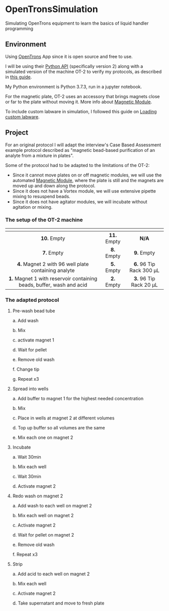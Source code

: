 # OpenTronsSimulation
Simulating OpenTrons equipment to learn the basics of liquid handler programming

## Environment
Using [OpenTrons](https://www.opentrons.com/) App since it is open source and free to use.

I will be using their [Python API](https://docs.opentrons.com/v2/) (specifically version 2) along with a simulated version of the machine OT-2 to verify my protocols, as described in [this guide](https://support.opentrons.com/en/articles/2741869-simulating-ot-2-protocols-on-your-computer).

My Python environment is Python 3.7.3, run in a jupyter notebook. 

For the magnetic plate, OT-2 uses an accessory that brings magnets close or far to the plate without moving it. More info about [Magnetic Module](https://support.opentrons.com/en/articles/1820112-magnetic-module).

To include custom labware in simulation, I followed this guide on [Loading custom labware](https://support.opentrons.com/en/articles/3136506-using-labware-in-your-protocols).

## Project
For an original protocol I will adapt the interview's Case Based Assessment example protocol described as "magnetic bead-based purification of an analyte from a mixture in plates". 

Some of the protocol had to be adapted to the limitations of the OT-2:
- Since it cannot move plates on or off magnetic modules, we will use the automated [Magnetic Module](https://support.opentrons.com/en/articles/1820112-magnetic-module), where the plate is still and the magnets are moved up and down along the protocol.   
- Since it does not have a Vortex module, we will use extensive pipette mixing to resuspend beads.
- Since it does not have agitator modules, we will incubate without agitation or mixing. 

### The setup of the OT-2 machine
|[]() | | |
|:---:|:---:|:---:|
| **10.** Empty | **11.** Empty | **N/A** |
|**7.** Empty |**8.** Empty | **9.** Empty|
|**4.** Magnet 2 with 96 well plate containing analyte | **5.** Empty | **6.** 96 Tip Rack 300 µL |
| **1.** Magnet 1 with reservoir containing beads, buffer, wash and acid | **2.** Empty | **3.** 96 Tip Rack 20 µL |

### The adapted protocol

1)	Pre-wash bead tube

    a.	Add wash 

    b.	Mix

    c.	activate magnet 1

    d.	Wait for pellet

    e.	Remove old wash

    f.	Change tip 

    g.	Repeat x3
    

2)	Spread into wells

    a.	Add buffer to magnet 1 for the highest needed concentration 

    b.	Mix

    c.	Place in wells at magnet 2 at different volumes

    d.	Top up buffer so all volumes are the same

    e.	Mix each one on magnet 2
    

3)	Incubate

    a.	Wait 30min 

    b.	Mix each well

    c.	Wait 30min 

    d.	Activate magnet 2
    

4)	Redo wash on magnet 2

    a.	Add wash to each well on magnet 2

    b.	Mix each well on magnet 2

    c.	Activate magnet 2

    d.	Wait for pellet on magnet 2

    e.	Remove old wash

    f.	Repeat x3


5)	Strip

    a.	Add acid to each well on magnet 2

    b.	Mix each well

    c.	Activate magnet 2

    d.	Take supernatant and move to fresh plate


  
